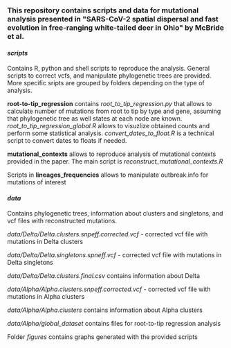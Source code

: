 ### This repository contains scripts and data for mutational analysis presented in "SARS-CoV-2 spatial dispersal and fast evolution in free-ranging white-tailed deer in Ohio" by McBride et al.


#### *scripts*
 Contains R, python and shell scripts  to reproduce the analysis.
 General scripts to correct vcfs, and manipulate phylogenetic trees are provided.
 More specific sripts are grouped by folders depending on the type of analysis.

**root-to-tip_regression** contains *root_to_tip_regression.py* that allows to calculate number of mutations from root to tip by type and gene, assuming that phylogenetic tree as well states at each node are known. *root_to_tip_regression_global.R* allows to visuzlize obtained counts and perform some statistical analysis. *convert_dates_to_float.R* is a technical script to convert dates to floats if needed.

**mutational_contexts** allows to reproduce analysis of mutational contexts provided in the paper. The main script is *reconstruct_mutational_contexts.R*

Scripts in **lineages_frequencies** allows to manipulate outbreak.info for mutations of interest

#### *data* 
 Contains phylogenetic trees, information about clusters and singletons, and vcf files with reconstructed mutations.

*data/Delta/Delta.clusters.snpeff.corrected.vcf* - corrected vcf file with mutations in Delta clusters

*data/Delta/Delta.singletons.spneff.vcf* - corrected vcf file with mutations in Delta singletons

*data/Delta/Delta.clusters.final.csv* contains information about Delta

*data/Alpha/Alpha.clusters.snpeff.corrected.vcf* - corrected vcf file with mutations in Alpha clusters

*data/Alpha/Alpha.clusters* contains information about Alpha clusters

*data/Alpha/global_dataset* contains files for root-to-tip regression analysis




Folder *figures* contains graphs generated with the provided scripts



